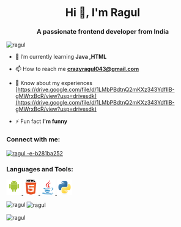 <h1 align="center">Hi 👋, I'm Ragul</h1>
<h3 align="center">A passionate frontend developer from India</h3>

<p align="left"> <img src="https://komarev.com/ghpvc/?username=ragul&label=Profile%20views&color=0e75b6&style=flat" alt="ragul" /> </p>

- 🌱 I’m currently learning **Java ,HTML**

- 📫 How to reach me **crazyragul043@gmail.com**

- 📄 Know about my experiences [https://drive.google.com/file/d/1LMbPBdtnQ2mKXz343YdfIIB-gMWrxBcR/view?usp=drivesdk](https://drive.google.com/file/d/1LMbPBdtnQ2mKXz343YdfIIB-gMWrxBcR/view?usp=drivesdk)

- ⚡ Fun fact **I'm funny**

<h3 align="left">Connect with me:</h3>
<p align="left">
<a href="https://linkedin.com/in/ragul -e-b281ba252" target="blank"><img align="center" src="https://raw.githubusercontent.com/rahuldkjain/github-profile-readme-generator/master/src/images/icons/Social/linked-in-alt.svg" alt="ragul -e-b281ba252" height="30" width="40" /></a>
</p>

<h3 align="left">Languages and Tools:</h3>
<p align="left"> <a href="https://developer.android.com" target="_blank" rel="noreferrer"> <img src="https://raw.githubusercontent.com/devicons/devicon/master/icons/android/android-original-wordmark.svg" alt="android" width="40" height="40"/> </a> <a href="https://www.w3.org/html/" target="_blank" rel="noreferrer"> <img src="https://raw.githubusercontent.com/devicons/devicon/master/icons/html5/html5-original-wordmark.svg" alt="html5" width="40" height="40"/> </a> <a href="https://www.java.com" target="_blank" rel="noreferrer"> <img src="https://raw.githubusercontent.com/devicons/devicon/master/icons/java/java-original.svg" alt="java" width="40" height="40"/> </a> <a href="https://www.python.org" target="_blank" rel="noreferrer"> <img src="https://raw.githubusercontent.com/devicons/devicon/master/icons/python/python-original.svg" alt="python" width="40" height="40"/> </a> </p>

<p><img align="left" src="https://github-readme-stats.vercel.app/api/top-langs?username=ragul&show_icons=true&locale=en&layout=compact" alt="ragul" /></p>

<p>&nbsp;<img align="center" src="https://github-readme-stats.vercel.app/api?username=ragul&show_icons=true&locale=en" alt="ragul" /></p>

<p><img align="center" src="https://github-readme-streak-stats.herokuapp.com/?user=ragul&" alt="ragul" /></p>
